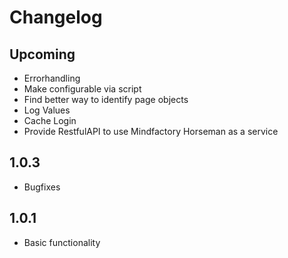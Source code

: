 # Changelog

## Upcoming
- Errorhandling
- Make configurable via script
- Find better way to identify page objects
- Log Values
- Cache Login
- Provide RestfulAPI to use Mindfactory Horseman as a service

## 1.0.3
- Bugfixes

## 1.0.1
- Basic functionality
